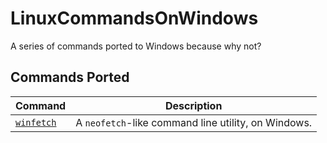 # LinuxCommandsOnWindows
A series of commands ported to Windows because why not?

## Commands Ported

| Command                                                                                                | Description                                         |
| ------------------------------------------------------------------------------------------------------ | --------------------------------------------------- |
| [`winfetch`](https://github.com/LinuxCommandsForWindows/LinuxCommandsOnWindows/tree/main/src/winfetch) | A `neofetch`-like command line utility, on Windows. |
